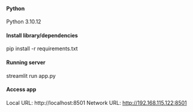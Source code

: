 #### Python

Python 3.10.12

#### Install library/dependencies

pip install -r requirements.txt

#### Running server

streamlit run app.py

#### Access app

Local URL: http://localhost:8501
Network URL: http://192.168.115.122:8501
